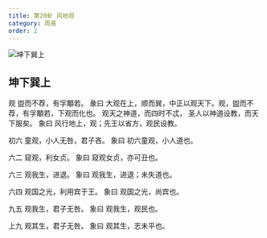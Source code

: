 ```yaml
---
title: 第20卦 风地观
category: 周易
order: 2
---
```


![坤下巽上](https://upload.wikimedia.org/wikipedia/commons/7/78/Yijing20.jpg)

## 坤下巽上

观 盥而不荐，有孚顒若。
彖曰 大观在上，顺而巽，中正以观天下。观，盥而不荐，有孚顒若，下观而化也。 观天之神道，而四时不忒， 圣人以神道设教，而天下服矣。
象曰 风行地上，观；先王以省方，观民设教。

初六 童观，小人无咎，君子吝。
象曰 初六童观，小人道也。

六二 窥观，利女贞。
象曰 窥观女贞，亦可丑也。

六三 观我生，进退。
象曰 观我生，进退；未失道也。

六四 观国之光，利用宾于王。
象曰 观国之光，尚宾也。

九五 观我生，君子无咎。
象曰 观我生，观民也。

上九 观其生，君子无咎。
象曰 观其生，志未平也。